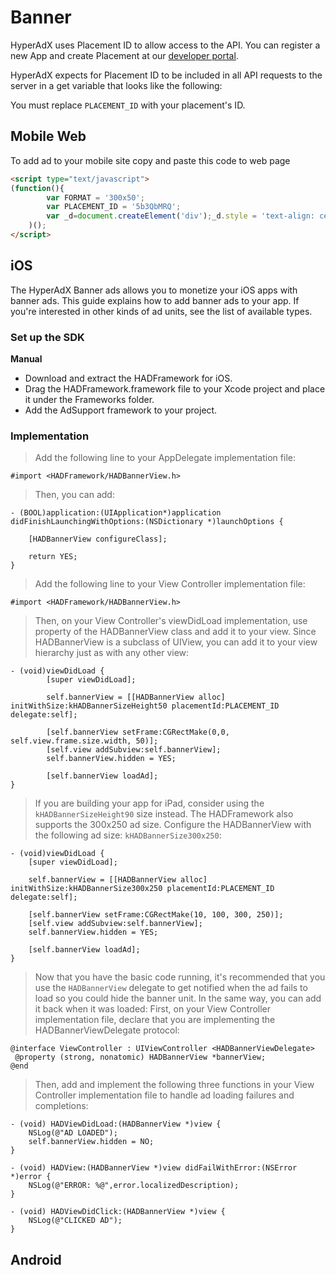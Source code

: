 # Banner

HyperAdX uses Placement ID to allow access to the API. You can register a new App and create Placement at our [developer portal](http://dispply.com/publishers/sign_in).

HyperAdX expects for Placement ID to be included in all API requests to the server in a get variable that looks like the following:

<aside class="notice">
You must replace <code>PLACEMENT_ID</code> with your placement's ID.
</aside>

## Mobile Web

To add ad to your mobile site copy and paste this code to web page

```html
<script type="text/javascript">
(function(){
		var FORMAT = '300x50';
		var PLACEMENT_ID = '5b3QbMRQ';
		var _d=document.createElement('div');_d.style = 'text-align: center';_d.setAttribute('class', 'w_NVM9zaqJ');_d.setAttribute('ad-placement', PLACEMENT_ID);_d.setAttribute('ad-format', FORMAT);(document.body)?document.body.appendChild(_d):document.head.appendChild(_d);var _s=document.createElement('script');_s.type='text/javascript';_s.async=true;_s.src="http://ad-cdn.dispply.com/v2/banner.js";(document.body)?document.body.appendChild(_s):document.head.appendChild(_s);}
	)();
</script>
```

## iOS

The HyperAdX Banner ads allows you to monetize your iOS apps with banner ads. This guide explains how to add banner ads to your app. If you're interested in other kinds of ad units, see the list of available types.

### Set up the SDK

**Manual**

* Download and extract the HADFramework for iOS.
* Drag the HADFramework.framework file to your Xcode project and place it under the Frameworks folder.
* Add the AdSupport framework to your project.

### Implementation

> Add the following line to your AppDelegate implementation file:

```objective_c
#import <HADFramework/HADBannerView.h>
```

> Then, you can add:

```objective_c
- (BOOL)application:(UIApplication*)application didFinishLaunchingWithOptions:(NSDictionary *)launchOptions {

    [HADBannerView configureClass];

    return YES;
}
```

> Add the following line to your View Controller implementation file:

```objective_c
#import <HADFramework/HADBannerView.h>
```

> Then, on your View Controller's viewDidLoad implementation, use property of the HADBannerView class and add it to your view. Since HADBannerView is a subclass of UIView, you can add it to your view hierarchy just as with any other view:

```objective_c
- (void)viewDidLoad {
		[super viewDidLoad];

		self.bannerView = [[HADBannerView alloc] initWithSize:kHADBannerSizeHeight50 placementId:PLACEMENT_ID delegate:self];

		[self.bannerView setFrame:CGRectMake(0,0, self.view.frame.size.width, 50)];
		[self.view addSubview:self.bannerView];
		self.bannerView.hidden = YES;

		[self.bannerView loadAd];
}
```

> If you are building your app for iPad, consider using the `kHADBannerSizeHeight90` size instead. The HADFramework also supports the 300x250 ad size. Configure the HADBannerView with the following ad size: `kHADBannerSize300x250`:

```objective_c
- (void)viewDidLoad {
    [super viewDidLoad];

    self.bannerView = [[HADBannerView alloc] initWithSize:kHADBannerSize300x250 placementId:PLACEMENT_ID delegate:self];

    [self.bannerView setFrame:CGRectMake(10, 100, 300, 250)];
    [self.view addSubview:self.bannerView];
    self.bannerView.hidden = YES;

   	[self.bannerView loadAd];
}
```

> Now that you have the basic code running, it's recommended that you use the `HADBannerView` delegate to get notified when the ad fails to load so you could hide the banner unit. In the same way, you can add it back when it was loaded:
First, on your View Controller implementation file, declare that you are implementing the HADBannerViewDelegate protocol:

```objective_c
@interface ViewController : UIViewController <HADBannerViewDelegate>
 @property (strong, nonatomic) HADBannerView *bannerView;
@end
```

> Then, add and implement the following three functions in your View Controller implementation file to handle ad loading failures and completions:

```objective_c
- (void) HADViewDidLoad:(HADBannerView *)view {
    NSLog(@"AD LOADED");
    self.bannerView.hidden = NO;
}

- (void) HADView:(HADBannerView *)view didFailWithError:(NSError *)error {
    NSLog(@"ERROR: %@",error.localizedDescription);
}

- (void) HADViewDidClick:(HADBannerView *)view {
    NSLog(@"CLICKED AD");
}
```

## Android
